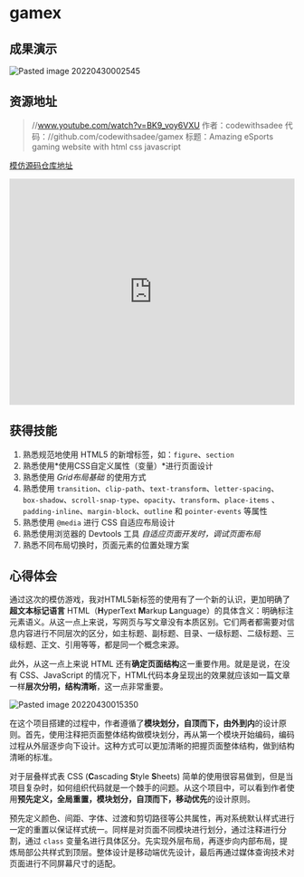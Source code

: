 # gamex

## 成果演示
![Pasted image 20220430002545](https://user-images.githubusercontent.com/22882957/166161951-bcd6df7e-9e2f-4abd-928e-dc7be3015b22.png)

## 资源地址

> //www.youtube.com/watch?v=BK9_voy6VXU
> 作者：codewithsadee
> 代码：//github.com/codewithsadee/gamex
> 标题：Amazing eSports gaming website with html css javascript

[模仿源码仓库地址](https://github.com/zgsgs/imitation-game/tree/master/html/gamex)

<iframe src="https://player.bilibili.com/player.html?aid=937886389&bvid=BV1bT4y1v7bK&cid=570255058&page=1" width="100%" height="400" scrolling="no" border="0" frameborder="no" framespacing="0" allowfullscreen="true">
</iframe>

## 获得技能

1. 熟悉规范地使用 HTML5 的新增标签，如：`figure`、`section`
2. 熟悉使用*使用CSS自定义属性（变量）*进行页面设计
3. 熟悉使用  *Grid布局基础* 的使用方式
4. 熟悉使用 `transition`、`clip-path`、`text-transform`、`letter-spacing`、`box-shadow`、`scroll-snap-type`、`opacity`、`transform`、`place-items` 、`padding-inline`、`margin-block`、`outline` 和 `pointer-events` 等属性
5. 熟悉使用 `@media` 进行 CSS 自适应布局设计
6. 熟悉使用浏览器的 Devtools 工具 *自适应页面开发时，调试页面布局*
7. 熟悉不同布局切换时，页面元素的位置处理方案

## 心得体会

通过这次的模仿游戏，我对HTML5新标签的使用有了一个新的认识，更加明确了**超文本标记语言** HTML（**H**yperText **M**arkup **L**anguage）的具体含义：明确标注元素语义。从这一点上来说，写网页与写文章没有本质区别。它们两者都需要对信息内容进行不同层次的区分，如主标题、副标题、目录、一级标题、二级标题、三级标题、正文、引用等等，都是同一个概念来源。

此外，从这一点上来说 HTML 还有**确定页面结构**这一重要作用。就是是说，在没有 CSS、JavaScript 的情况下，HTML代码本身呈现出的效果就应该如一篇文章一样**层次分明，结构清晰**，这一点非常重要。

![Pasted image 20220430015350](https://user-images.githubusercontent.com/22882957/166161978-d9d15d98-bda8-4bf1-af0b-1ddb75f7506b.png)

在这个项目搭建的过程中，作者遵循了**模块划分，自顶而下，由外到内**的设计原则。首先，使用注释把页面整体结构做模块划分，再从第一个模块开始编码，编码过程从外层逐步向下设计。这种方式可以更加清晰的把握页面整体结构，做到结构清晰的标准。

对于层叠样式表 CSS (**C**ascading **S**tyle **S**heets) 简单的使用很容易做到，但是当项目复杂时，如何组织代码就是一个棘手的问题。从这个项目中，可以看到作者使用**预先定义，全局重置，模块划分，自顶而下，移动优先**的设计原则。

预先定义颜色、间距、字体、过渡和剪切路径等公共属性，再对系统默认样式进行一定的重置以保证样式统一。同样是对页面不同模块进行划分，通过注释进行分割，通过 `class` 变量名进行具体区分。先实现外层布局，再逐步向内部布局，提炼局部公共样式到顶层。整体设计是移动端优先设计，最后再通过媒体查询技术对页面进行不同屏幕尺寸的适配。
